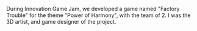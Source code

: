 During Innovation Game Jam, we developed a game named "Factory Trouble" for the theme "Power of Harmony", with the team of 2. I was the 3D artist, and game designer of the project.
